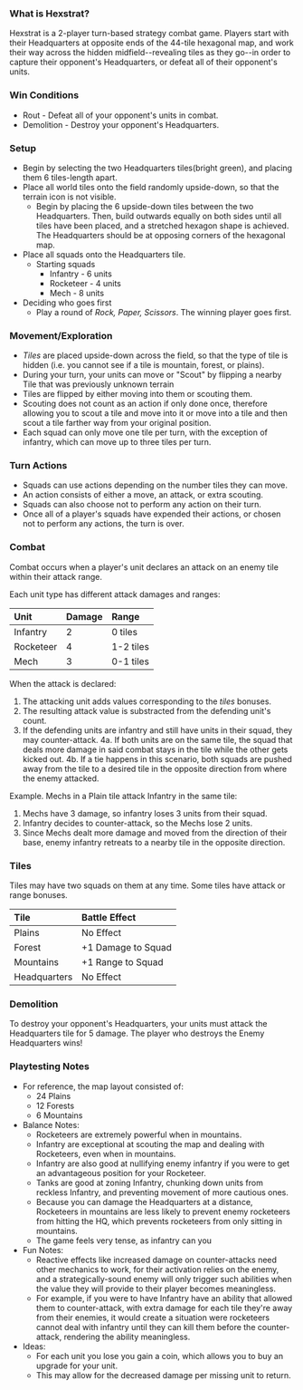 ### What is Hexstrat?
Hexstrat is a 2-player turn-based strategy combat game. Players start with their Headquarters at opposite ends of the 44-tile hexagonal map, and work their way across the hidden midfield--revealing tiles as they go--in order to capture their opponent's Headquarters, or defeat all of their opponent's units.

### Win Conditions
* Rout - Defeat all of your opponent's units in combat.
* Demolition - Destroy your opponent's Headquarters.

### Setup
* Begin by selecting the two Headquarters tiles(bright green), and placing them 6 tiles-length apart.
* Place all world tiles onto the field randomly upside-down, so that the terrain icon is not visible.
  * Begin by placing the 6 upside-down tiles between the two Headquarters. Then, build outwards equally on both sides until all tiles have been placed, and a stretched hexagon shape is achieved. The Headquarters should be at opposing corners of the hexagonal map.
* Place all squads onto the Headquarters tile.
  * Starting squads
    * Infantry - 6 units
    * Rocketeer - 4 units
    * Mech - 8 units
* Deciding who goes first
  * Play a round of _Rock, Paper, Scissors_. The winning player goes first.

### Movement/Exploration
* _Tiles_ are placed upside-down across the field, so that the type of tile is hidden (i.e. you cannot see if a tile is mountain, forest, or plains).
* During your turn, your units can move or "Scout" by flipping a nearby Tile that was previously unknown terrain
* Tiles are flipped by either moving into them or scouting them.
* Scouting does not count as an action if only done once, therefore allowing you to scout a tile and move into it or move into a tile and then scout a tile farther way from your original position.
* Each squad can only move one tile per turn, with the exception of infantry, which can move up to three tiles per turn.

### Turn Actions
* Squads can use actions depending on the number tiles they can move.
* An action consists of either a move, an attack, or extra scouting.
* Squads can also choose not to perform any action on their turn.
* Once all of a player's squads have expended their actions, or chosen not to perform any actions, the turn is over.

### Combat

Combat occurs when a player's unit declares an attack on an enemy tile within their attack range.

Each unit type has different attack damages and ranges:

| Unit 		| Damage | Range 	|
| :-------- | :----- | :------- |
| Infantry 	| 2 	 | 0 tiles 	|
| Rocketeer | 4 	 | 1-2 tiles|
| Mech   	| 3 	 | 0-1 tiles|

When the attack is declared:

1. The attacking unit adds values corresponding to the _tiles_ bonuses.
2. The resulting attack value is substracted from the defending unit's count.
3. If the defending units are infantry and still have units in their squad, they may counter-attack.
4a. If both units are on the same tile, the squad that deals more damage in said combat stays in the tile while the other gets kicked out.
4b. If a tie happens in this scenario, both squads are pushed away from the tile to a desired tile in the opposite direction from where the enemy attacked.

Example. Mechs in a Plain tile attack Infantry in the same tile:
1. Mechs have 3 damage, so infantry loses 3 units from their squad.
2. Infantry decides to counter-attack, so the Mechs lose 2 units.
3. Since Mechs dealt more damage and moved from the direction of their base, enemy infantry retreats to a nearby tile in the opposite direction.

### Tiles

Tiles may have two squads on them at any time. Some tiles have attack or range bonuses.

 | Tile     | Battle Effect                           | 
 | :------- | :-------------------------------------- | 
 |  Plains  |  No Effect                              | 
 |  Forest  | +1 Damage to Squad                      | 
 | Mountains| +1 Range to Squad						  | 
 | Headquarters     |  No Effect                      |

### Demolition

To destroy your opponent's Headquarters, your units must attack the Headquarters tile for 5 damage. The player who destroys the Enemy Headquarters wins!

### Playtesting Notes
* For reference, the map layout consisted of:
	* 24 Plains
	* 12 Forests
	* 6 Mountains
* Balance Notes:
	* Rocketeers are extremely powerful when in mountains.
	* Infantry are exceptional at scouting the map and dealing with Rocketeers, even when in mountains.
	* Infantry are also good at nullifying enemy infantry if you were to get an advantageous position for your Rocketeer.
	* Tanks are good at zoning Infantry, chunking down units from reckless Infantry, and preventing movement of more cautious ones.
	* Because you can damage the Headquarters at a distance, Rocketeers in mountains are less likely to prevent enemy rocketeers from hitting the HQ, which prevents rocketeers from only sitting in mountains.
	* The game feels very tense, as infantry can you
* Fun Notes:
	* Reactive effects like increased damage on counter-attacks need other mechanics to work, for their activation relies on the enemy, and a strategically-sound enemy will only trigger such abilities when the value they will provide to their player becomes meaningless.
	* For example, if you were to have Infantry have an ability that allowed them to counter-attack, with extra damage for each tile they're away from their enemies, it would create a situation were rocketeers cannot deal with infantry until they can kill them before the counter-attack, rendering the ability meaningless.
* Ideas:
	* For each unit you lose you gain a coin, which allows you to buy an upgrade for your unit.
	* This may allow for the decreased damage per missing unit to return.